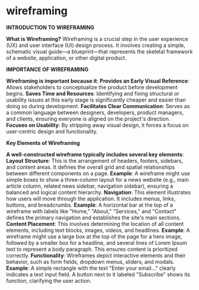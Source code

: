 # wireframing
<div align="centre">
<strong>INTRODUCTION TO WIREFRAMING</strong>
</div>

**What is Wireframing?**
Wireframing is a crucial step in the user experience (UX) and user interface (UI) design process. It involves creating a simple, schematic visual guide—a blueprint—that represents the skeletal framework of a website, application, or other digital product.

<div align="centre">
<strong>IMPORTANCE OF WIREFRAMING</strong>
</div>

**Wireframing is important because it**:
**Provides an Early Visual Reference**: Allows stakeholders to conceptualize the product before development begins.
**Saves Time and Resources**: Identifying and fixing structural or usability issues at this early stage is significantly cheaper and easier than doing so during development.
**Facilitates Clear Communication**: Serves as a common language between designers, developers, product managers, and clients, ensuring everyone is aligned on the project's direction.
**Focuses on Usability**: By stripping away visual design, it forces a focus on user-centric design and functionality.

<div align="centre">
<strong>Key Elements of Wireframing</strong>
</div>

**A well-constructed wireframe typically includes several key elements**:
**Layout Structure**: This is the arrangement of headers, footers, sidebars, and content areas. It defines the overall grid and spatial relationships between different components on a page.
**Example**: A wireframe might use simple boxes to show a three-column layout for a news website (e.g., main article column, related news sidebar, navigation sidebar), ensuring a balanced and logical content hierarchy.
**Navigation**: This element illustrates how users will move through the application. It includes menus, links, buttons, and breadcrumbs.
**Example**: A horizontal bar at the top of a wireframe with labels like "Home," "About," "Services," and "Contact" defines the primary navigation and establishes the site's main sections.
**Content Placement**: This involves determining the location of all content elements, including text blocks, images, videos, and headlines.
**Example**: A wireframe might use a large box at the top of the page for a hero image, followed by a smaller box for a headline, and several lines of Lorem Ipsum text to represent a body paragraph. This ensures content is prioritized correctly.
**Functionality**: Wireframes depict interactive elements and their behavior, such as form fields, dropdown menus, sliders, and modals.
**Example**: A simple rectangle with the text "Enter your email..." clearly indicates a text input field. A button next to it labeled "Subscribe" shows its function, clarifying the user action.